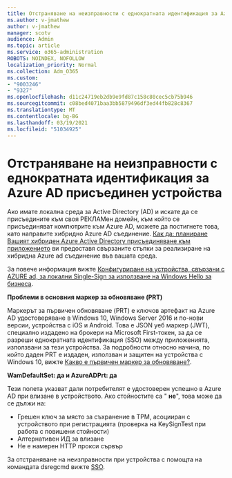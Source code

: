 ```yaml
---
title: Отстраняване на неизправности с еднократната идентификация за Azure AD присъединен устройства
ms.author: v-jmathew
author: v-jmathew
manager: scotv
audience: Admin
ms.topic: article
ms.service: o365-administration
ROBOTS: NOINDEX, NOFOLLOW
localization_priority: Normal
ms.collection: Adm_O365
ms.custom:
- "9003246"
- "9327"
ms.openlocfilehash: d11c24719eb2db9e9fd87c158c80cec5cb75b946
ms.sourcegitcommit: c08bed4071baa3bb5879496df3ed44fb828c8367
ms.translationtype: MT
ms.contentlocale: bg-BG
ms.lasthandoff: 03/19/2021
ms.locfileid: "51034925"
---
```

# <a name="troubleshoot-single-sign-on-for-azure-ad-joined-devices"></a>Отстраняване на неизправности с еднократната идентификация за Azure AD присъединен устройства

Ако имате локална среда за Active Directory (AD) и искате да се присъедините към своя РЕКЛАМен домейн, към който се присъединяват компютрите към Azure AD, можете да постигнете това, като направите хибридно Azure AD съединение. [Как да: планиране Вашият хибриден Azure Active Directory присъединяване към приложението](https://docs.microsoft.com/azure/active-directory/devices/hybrid-azuread-join-plan) ви предоставя свързаните стъпки за реализиране на хибридна Azure ad съединение във вашата среда.

За повече информация вижте [Конфигуриране на устройства, свързани с AZURE ad, за локални Single-Sign за използване на Windows Hello за бизнеса](https://docs.microsoft.com/windows/security/identity-protection/hello-for-business/hello-hybrid-aadj-sso-base).

**Проблеми в основния маркер за обновяване (PRT)**

Маркерът за първичен обновяване (PRT) е ключов артефакт на Azure AD удостоверяване в Windows 10, Windows Server 2016 и по-нови версии, устройства с iOS и Android. Това е JSON уеб маркер (JWT), специално издадено на брокери на Microsoft First-токен, за да се разреши еднократната идентификация (SSO) между приложенията, използвани за тези устройства. За подробности относно начина, по който даден PRT е издаден, използван и защитен на устройства с Windows 10, вижте [Какво е първичен маркер за обновяване?](https://docs.microsoft.com/azure/active-directory/devices/concept-primary-refresh-token).

**WamDefaultSet: да и AzureADPrt: да**

Тези полета указват дали потребителят е удостоверен успешно в Azure AD при влизане в устройството. Ако стойностите са " **не**", това може да се дължи на:

- Грешен ключ за място за съхранение в TPM, асоцииран с устройството при регистрацията (проверка на KeySignTest при работа с повишени стойности)
- Алтернативен ИД за влизане
- Не е намерен HTTP прокси сървър

За отстраняване на неизправности при устройства с помощта на командата dsregcmd вижте [SSO](https://docs.microsoft.com/azure/active-directory/devices/troubleshoot-device-dsregcmd#sso-state).
